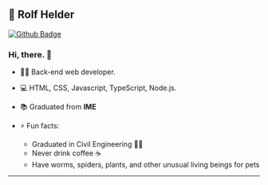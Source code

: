 <!--### Hi there 👋


**rolfhelder/rolfhelder** is a ✨ _special_ ✨ repository because its `README.md` (this file) appears on your GitHub profile.

Here are some ideas to get you started:

- 🔭 I’m currently working on ...
- 🌱 I’m currently learning ...
- 👯 I’m looking to collaborate on ...
- 🤔 I’m looking for help with ...
- 💬 Ask me about ...
- 📫 How to reach me: ...
- 😄 Pronouns: ...
- ⚡ Fun fact: ...
-->

## 🏀 Rolf Helder

[![Github Badge](https://img.shields.io/badge/-Github-000?style=flat-square&logo=Github&logoColor=white&link=https://github.com/rolfhelder)](https://github.com/rolfhelder)
<!--[![Linkedin Badge](https://img.shields.io/badge/-LinkedIn-blue?style=flat-square&logo=Linkedin&logoColor=white&link=https://www.linkedin.com/in/romulo-braga/)](https://www.linkedin.com/in/romulo-braga/)
[![Gmail Badge](https://img.shields.io/badge/-Gmail-c14438?style=flat-square&logo=Gmail&logoColor=white&link=mailto:romulo.braga.92@gmail.com)](mailto:romulo.braga.92@gmail.com)
[![Whatsapp Badge](https://img.shields.io/badge/-Whatsapp-4CA143?style=flat-square&labelColor=4CA143&logo=whatsapp&logoColor=white&link=https://api.whatsapp.com/send?phone=5521983098125&text=Hi!)](https://api.whatsapp.com/send?phone=5521983098125&text=Hi!)-->


### Hi, there. 👋

- :man_technologist: Back-end web developer. 
- 💻 HTML, CSS, Javascript, TypeScript, Node.js.
- :books: Graduated from **IME**  

- ⚡ Fun facts: 
  - Graduated in Civil Engineering 👷‍♂️
  - Never drink coffee ☕
  - Have worms, spiders, plants, and other unusual living beings for pets 

---
